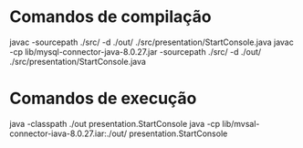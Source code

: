# Comandos de compilação

javac -sourcepath ./src/ -d ./out/ ./src/presentation/StartConsole.java 
javac -cp lib/mysql-connector-java-8.0.27.jar -sourcepath ./src/ -d ./out/ ./src/presentation/StartConsole.java


# Comandos de execução

java -classpath ./out presentation.StartConsole
java -cp lib/mvsal-connector-iava-8.0.27.iar:./out/ presentation.StartConsole
